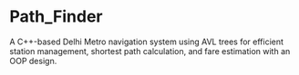 # Path_Finder
A C++-based Delhi Metro navigation system using AVL trees for efficient station management, shortest path calculation, and fare estimation with an OOP design.
